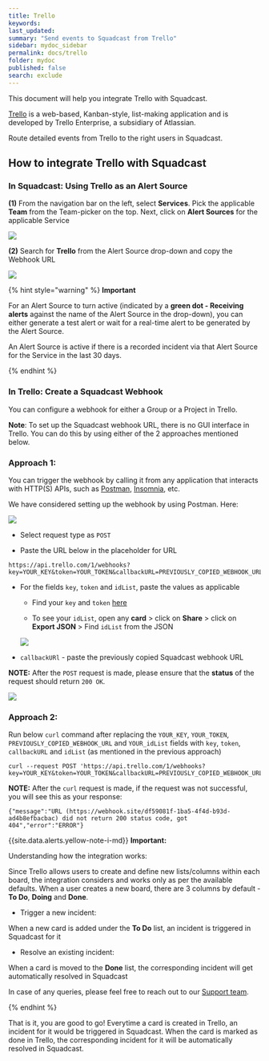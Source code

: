 ```yaml
---
title: Trello
keywords: 
last_updated: 
summary: "Send events to Squadcast from Trello"
sidebar: mydoc_sidebar
permalink: docs/trello
folder: mydoc
published: false
search: exclude
---
```


This document will help you integrate Trello with Squadcast.

[Trello](https://trello.com/) is a web-based, Kanban-style, list-making application and is developed by Trello Enterprise, a subsidiary of Atlassian.

Route detailed events from Trello to the right users in Squadcast.

## How to integrate Trello with Squadcast

### In Squadcast: Using Trello as an Alert Source

**(1)** From the navigation bar on the left, select **Services**. Pick the applicable **Team** from the Team-picker on the top. Next, click on **Alert Sources** for the applicable Service

![](../../.gitbook/assets/alert\_source\_1.png)

**(2)** Search for **Trello** from the Alert Source drop-down and copy the Webhook URL 

![](../../.gitbook/assets/trello\_1.png)

{% hint style="warning" %} 
<b>Important</b>
<p>For an Alert Source to turn active (indicated by a <b>green dot - Receiving alerts</b> against the name of the Alert Source in the drop-down), you can either generate a test alert or wait for a real-time alert to be generated by the Alert Source.</p>
<p>An Alert Source is active if there is a recorded incident via that Alert Source for the Service in the last 30 days.</p>
{% endhint %}

### In Trello: Create a Squadcast Webhook

You can configure a webhook for either a Group or a Project in Trello. 

**Note**: To set up the Squadcast webhook URL, there is no GUI interface in Trello. You can do this by using either of the 2 approaches mentioned below.

### Approach 1:

You can trigger the webhook by calling it from any application that interacts with HTTP(S) APIs, such as [Postman](https://www.postman.com/), [Insomnia](https://docs.insomnia.rest/insomnia/get-started), etc.

We have considered setting up the webhook by using Postman. Here:

![](../../.gitbook/assets/trello\_2.png)

- Select request type as `POST`

- Paste the URL below in the placeholder for URL
```
https://api.trello.com/1/webhooks?key=YOUR_KEY&token=YOUR_TOKEN&callbackURL=PREVIOUSLY_COPIED_WEBHOOK_URL&idModel=YOUR_idList
```

- For the fields `key`, `token` and `idList`, paste the values as applicable

    - Find your `key` and `token` [here](https://trello.com/app-key)

    - To see your `idList`, open any **card** > click on **Share** > click on **Export JSON** > Find `idList` from the JSON

    ![](../../.gitbook/assets/trello\_3.png)

- `callbackURl` - paste the previously copied Squadcast webhook URL

**NOTE:** After the `POST` request is made, please ensure that the **status** of the request should return `200 OK`.

![](../../.gitbook/assets/trello\_4.png)

### Approach 2:

Run below `curl` command after replacing the `YOUR_KEY`, `YOUR_TOKEN`, `PREVIOUSLY_COPIED_WEBHOOK_URL` and `YOUR_idList` fields with `key`, `token`, `callbackURL` and `idList` (as mentioned in the previous approach)

```
curl --request POST 'https://api.trello.com/1/webhooks?key=YOUR_KEY&token=YOUR_TOKEN&callbackURL=PREVIOUSLY_COPIED_WEBHOOK_URL&idModel=YOUR_idList'
```

**NOTE:** After the `curl` request is made, if the request was not successful, you will see this as your response:
```
{"message":"URL (https://webhook.site/df59081f-1ba5-4f4d-b93d-ad4b8efbacbac) did not return 200 status code, got 404","error":"ERROR"}
```

{{site.data.alerts.yellow-note-i-md}}
**Important:**

Understanding how the integration works:

Since Trello allows users to create and define new lists/columns within each board, the integration considers and works only as per the available defaults. When a user creates a new board, there are 3 columns by default - **To Do**, **Doing** and **Done**.

- Trigger a new incident:

When a new card is added under the **To Do** list, an incident is triggered in Squadcast for it

- Resolve an existing incident:

When a card is moved to the **Done** list, the corresponding incident will get automatically resolved in Squadcast

In case of any queries, please feel free to reach out to our [Support team](mailto:support@squadcast.com).

{% endhint %}

That is it, you are good to go! Everytime a card is created in Trello, an incident for it would be triggered in Squadcast. When the card is marked as done in Trello, the corresponding incident for it will be automatically resolved in Squadcast.